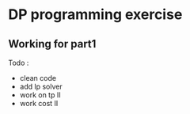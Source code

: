 # DP programming exercise

## Working for part1

Todo :
+ clean code
+ add lp solver
+ work on tp II
+ work cost II

